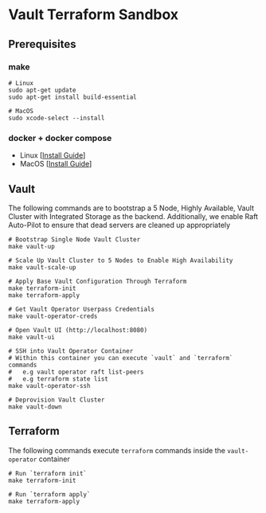 # Vault Terraform Sandbox

## Prerequisites
### make
```
# Linux
sudo apt-get update
sudo apt-get install build-essential

# MacOS
sudo xcode-select --install
```
### docker + docker compose
* Linux [[Install Guide](https://docs.docker.com/desktop/install/linux-install/)]
* MacOS [[Install Guide](https://docs.docker.com/desktop/install/mac-install/)]

## Vault
The following commands are to bootstrap a 5 Node, Highly Available, Vault Cluster
with Integrated Storage as the backend. Additionally, we enable Raft Auto-Pilot 
to ensure that dead servers are cleaned up appropriately
```
# Bootstrap Single Node Vault Cluster
make vault-up

# Scale Up Vault Cluster to 5 Nodes to Enable High Availability
make vault-scale-up

# Apply Base Vault Configuration Through Terraform
make terraform-init
make terraform-apply

# Get Vault Operator Userpass Credentials
make vault-operator-creds

# Open Vault UI (http://localhost:8080)
make vault-ui

# SSH into Vault Operator Container
# Within this container you can execute `vault` and `terraform` commands
#   e.g vault operator raft list-peers
#   e.g terraform state list
make vault-operator-ssh

# Deprovision Vault Cluster
make vault-down
```

## Terraform
The following commands execute `terraform` commands inside the `vault-operator` container
```
# Run `terraform init`
make terraform-init

# Run `terraform apply`
make terraform-apply
```
